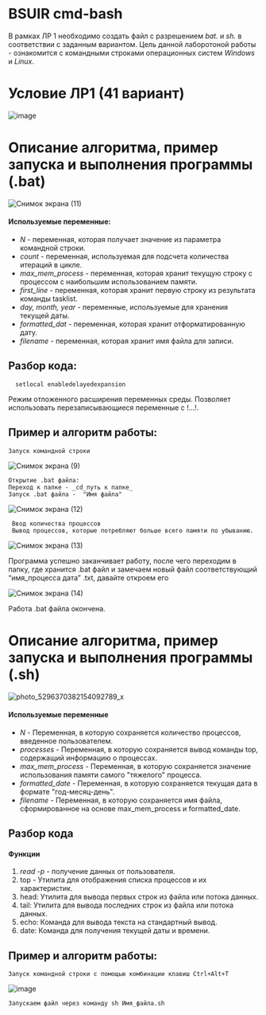 # BSUIR cmd-bash
В рамках ЛР 1 необходимо создать файл с разрешением *bat.* и *sh.* в соответствии с заданным вариантом.
Цель данной лаборотоной работы - ознакомится с командными строками операционных систем *Windows* и *Linux*.

# Условие ЛР1 (41 вариант)
![image](https://github.com/iis-32170x/RPIIS/assets/144945398/a818acf3-39ad-41af-b15f-a19f575d898b)

# Описание алгоритма, пример запуска и выполнения программы (.bat)

![Снимок экрана (11)](https://github.com/iis-32170x/RPIIS/assets/144945398/c0124185-9073-4340-bc27-326422e4606b)

#### Используемые переменные:
- *N* - переменная, которая получает значение из параметра командной строки.
- *count* - переменная, используемая для подсчета количества итераций в цикле.
- *max_mem_process* -  переменная, которая хранит текущую строку с процессом с наибольшим использованием памяти.
- *first_line* -  переменная, которая хранит первую строку из результата команды tasklist.
- *day, month, year* - переменные, используемые для хранения текущей даты.
- *formatted_dat* -  переменная, которая хранит отформатированную дату.
- *filename* -  переменная, которая хранит имя файла для записи.

 ## Разбор кода:

      setlocal enabledelayedexpansion
Режим отложенного расширения переменных среды. Позволяет использовать перезаписывающиеся переменные с !...!.

## Пример и алгоритм работы:
    Запуск командной строки 
    
![Снимок экрана (9)](https://github.com/iis-32170x/RPIIS/assets/144945398/d0580b63-e1b6-41ee-a5a8-a01fd69a062c)

    Открытие .bat файла:
    Переход к папке - _cd_путь к папке_
    Запуск .bat файла -  "Имя файла"

   ![Снимок экрана (12)](https://github.com/iis-32170x/RPIIS/assets/144945398/a148b06f-e6b2-45d5-a338-78372ca29c0e)
  
     Ввод количества процессов 
     Вывод процессов, которые потребляют больше всего памяти по убыванию.

![Снимок экрана (13)](https://github.com/iis-32170x/RPIIS/assets/144945398/a193f04c-c161-4f6d-85c3-310ff8bc51fa)

Программа успешно заканчивает работу, после чего переходим в папку, где хранится .bat файл и замечаем новый файл соответствующий “имя_процесса дата”
.txt, давайте откроем его 

![Снимок экрана (14)](https://github.com/iis-32170x/RPIIS/assets/144945398/e1d071f1-1978-4843-ac9f-8f3b5c2f46b6)

Работа .bat файла окончена.

# Описание алгоритма, пример запуска и выполнения программы (.sh)

![photo_5296370382154092789_x](https://github.com/iis-32170x/RPIIS/assets/144945398/1182c8fe-07e7-41e5-84f9-537879b32d04)

#### Используемые переменные

- *N* - Переменная, в которую сохраняется количество процессов, введенное пользователем.
- *processes* - Переменная, в которую сохраняется вывод команды top, содержащий информацию о процессах.
- *max_mem_process* - Переменная, в которую сохраняется значение использования памяти самого "тяжелого" процесса.
- *formatted_date* - Переменная, в которую сохраняется текущая дата в формате "год-месяц-день".
- *filename* - Переменная, в которую сохраняется имя файла, сформированное на основе max_mem_process и formatted_date.

## Разбор кода

#### Функции


1. _read -p_ - получение данных от пользователя.
2. top - Утилита для отображения списка процессов и их характеристик.
3. head: Утилита для вывода первых строк из файла или потока данных.
4. tail: Утилита для вывода последних строк из файла или потока данных.
5. echo: Команда для вывода текста на стандартный вывод.
6. date: Команда для получения текущей даты и времени.

## Пример и алгоритм работы:
    Запуск командной строки с помощью комбинации клавиш Ctrl+Alt+T

![image](https://github.com/iis-32170x/RPIIS/assets/144945398/0df3465e-f5e2-460e-8d6f-d90cb44f27d8)

    Запускаем файл через команду sh Имя_файла.sh










